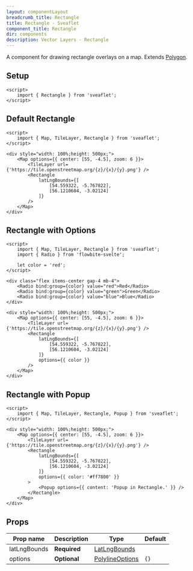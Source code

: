 ```yaml
---
layout: componentLayout
breadcrumb_title: Rectangle
title: Rectangle - Sveaflet
component_title: Rectangle
dir: components
description: Vector Layers - Rectangle
---
```


A component for drawing rectangle overlays on a map. Extends [Polygon](https://leafletjs.com/reference.html#polygon).

## Setup

```svelte example csr hideOutput
<script>
	import { Rectangle } from 'sveaflet';
</script>
```

## Default Rectangle

```svelte example csr
<script>
	import { Map, TileLayer, Rectangle } from 'sveaflet';
</script>

<div style="width: 100%;height: 500px;">
	<Map options={{ center: [55, -4.5], zoom: 6 }}>
		<TileLayer url={'https://tile.openstreetmap.org/{z}/{x}/{y}.png'} />
		<Rectangle
			latLngBounds={[
				[54.559322, -5.767822],
				[56.1210604, -3.02124]
			]}
		/>
	</Map>
</div>
```

## Rectangle with Options

```svelte example csr
<script>
	import { Map, TileLayer, Rectangle } from 'sveaflet';
	import { Radio } from 'flowbite-svelte';

	let color = 'red';
</script>

<div class="flex items-center gap-4 mb-4">
	<Radio bind:group={color} value="red">Red</Radio>
	<Radio bind:group={color} value="green">Green</Radio>
	<Radio bind:group={color} value="blue">Blue</Radio>
</div>

<div style="width: 100%;height: 500px;">
	<Map options={{ center: [55, -4.5], zoom: 6 }}>
		<TileLayer url={'https://tile.openstreetmap.org/{z}/{x}/{y}.png'} />
		<Rectangle
			latLngBounds={[
				[54.559322, -5.767822],
				[56.1210604, -3.02124]
			]}
			options={{ color }}
		/>
	</Map>
</div>
```

## Rectangle with Popup

```svelte example csr
<script>
	import { Map, TileLayer, Rectangle, Popup } from 'sveaflet';
</script>

<div style="width: 100%;height: 500px;">
	<Map options={{ center: [55, -4.5], zoom: 6 }}>
		<TileLayer url={'https://tile.openstreetmap.org/{z}/{x}/{y}.png'} />
		<Rectangle
			latLngBounds={[
				[54.559322, -5.767822],
				[56.1210604, -3.02124]
			]}
			options={{ color: '#ff7800' }}
		>
			<Popup options={{ content: 'Popup in Rectangle.' }} />
		</Rectangle>
	</Map>
</div>
```

## Props

| Prop name    | Description  | Type                                                                    | Default |
| ------------ | ------------ | ----------------------------------------------------------------------- | ------- |
| latLngBounds | **Required** | [LatLngBounds](https://leafletjs.com/reference.html#latLngbounds)       |         |
| options      | **Optional** | [PolylineOptions](https://leafletjs.com/reference.html#polyline-option) | `{}`    |
